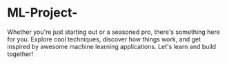 # ML-Project-
Whether you're just starting out or a seasoned pro, there's something here for you. Explore cool techniques, discover how things work, and get inspired by awesome machine learning applications. Let's learn and build together!
